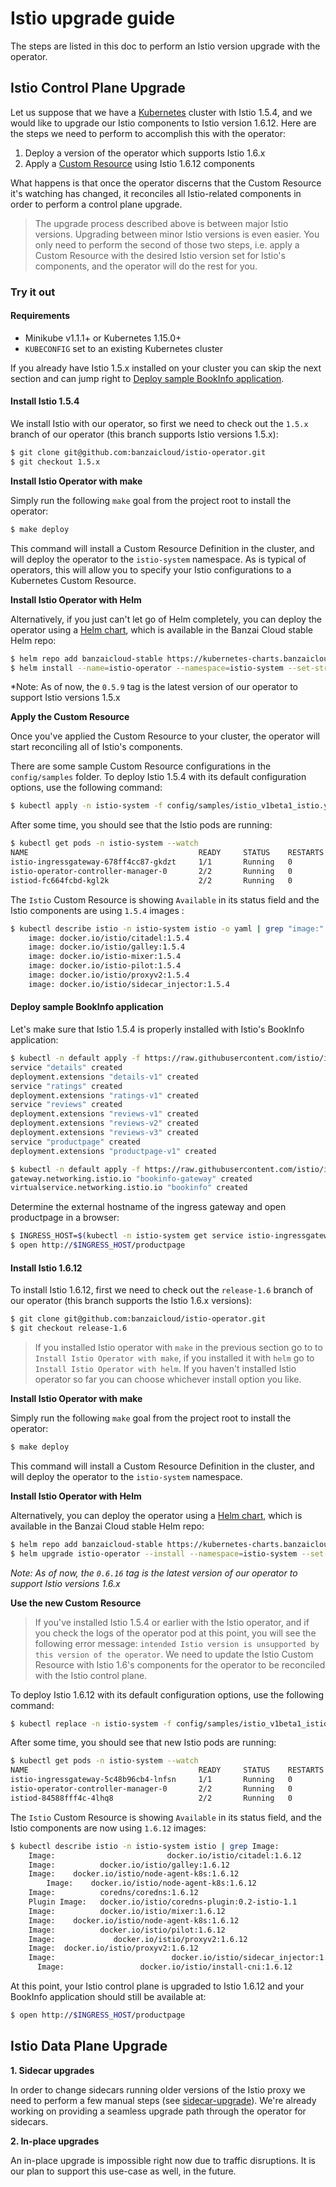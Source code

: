 # Istio upgrade guide

The steps are listed in this doc to perform an Istio version upgrade with the operator.

## Istio Control Plane Upgrade

Let us suppose that we have a [Kubernetes](https://kubernetes.io/) cluster with Istio 1.5.4, and we would like to upgrade our Istio components to Istio version 1.6.12. Here are the steps we need to perform to accomplish this with the operator:

1. Deploy a version of the operator which supports Istio 1.6.x
2. Apply a [Custom Resource](https://kubernetes.io/docs/concepts/extend-kubernetes/api-extension/custom-resources/) using Istio 1.6.12 components

What happens is that once the operator discerns that the Custom Resource it's watching has changed, it reconciles all Istio-related components in order to perform a control plane upgrade.

> The upgrade process described above is between major Istio versions. Upgrading between minor Istio versions is even easier. You only need to perform the second of those two steps, i.e. apply a Custom Resource with the desired Istio version set for Istio's components, and the operator will do the rest for you.

### Try it out

#### Requirements

- Minikube v1.1.1+ or Kubernetes 1.15.0+
- `KUBECONFIG` set to an existing Kubernetes cluster

If you already have Istio 1.5.x installed on your cluster you can skip the next section and can jump right to [Deploy sample BookInfo application](#deploy-sample-bookinfo-application).

#### Install Istio 1.5.4

We install Istio with our operator, so first we need to check out the `1.5.x` branch of our operator (this branch supports Istio versions 1.5.x):

```bash
$ git clone git@github.com:banzaicloud/istio-operator.git
$ git checkout 1.5.x
```

**Install Istio Operator with make**

Simply run the following `make` goal from the project root to install the operator:

```bash
$ make deploy
```

This command will install a Custom Resource Definition in the cluster, and will deploy the operator to the `istio-system` namespace.
As is typical of operators, this will allow you to specify your Istio configurations to a Kubernetes Custom Resource.

**Install Istio Operator with Helm**

Alternatively, if you just can't let go of Helm completely, you can deploy the operator using a [Helm chart](https://github.com/banzaicloud/banzai-charts/tree/master/istio-operator), which is available in the Banzai Cloud stable Helm repo:

```bash
$ helm repo add banzaicloud-stable https://kubernetes-charts.banzaicloud.com
$ helm install --name=istio-operator --namespace=istio-system --set-string operator.image.tag=0.5.9 banzaicloud-stable/istio-operator
```

*Note: As of now, the `0.5.9` tag is the latest version of our operator to support Istio versions 1.5.x

**Apply the Custom Resource**

Once you've applied the Custom Resource to your cluster, the operator will start reconciling all of Istio's components.

There are some sample Custom Resource configurations in the `config/samples` folder. To deploy Istio 1.5.4 with its default configuration options, use the following command:

```bash
$ kubectl apply -n istio-system -f config/samples/istio_v1beta1_istio.yaml
```

After some time, you should see that the Istio pods are running:

```bash
$ kubectl get pods -n istio-system --watch
NAME                                      READY     STATUS    RESTARTS   AGE
istio-ingressgateway-678ff4cc87-gkdzt     1/1       Running   0          1m
istio-operator-controller-manager-0       2/2       Running   0          9m
istiod-fc664fcbd-kgl2k                    2/2       Running   0          1m
```

The `Istio` Custom Resource is showing `Available` in its status field and the Istio components are using `1.5.4` images :

```bash
$ kubectl describe istio -n istio-system istio -o yaml | grep "image:"
    image: docker.io/istio/citadel:1.5.4
    image: docker.io/istio/galley:1.5.4
    image: docker.io/istio-mixer:1.5.4
    image: docker.io/istio-pilot:1.5.4
    image: docker.io/istio/proxyv2:1.5.4
    image: docker.io/istio/sidecar_injector:1.5.4
```

#### Deploy sample BookInfo application

Let's make sure that Istio 1.5.4 is properly installed with Istio's BookInfo application:

```bash
$ kubectl -n default apply -f https://raw.githubusercontent.com/istio/istio/1.5.x/samples/bookinfo/platform/kube/bookinfo.yaml
service "details" created
deployment.extensions "details-v1" created
service "ratings" created
deployment.extensions "ratings-v1" created
service "reviews" created
deployment.extensions "reviews-v1" created
deployment.extensions "reviews-v2" created
deployment.extensions "reviews-v3" created
service "productpage" created
deployment.extensions "productpage-v1" created

$ kubectl -n default apply -f https://raw.githubusercontent.com/istio/istio/1.5.x/samples/bookinfo/networking/bookinfo-gateway.yaml
gateway.networking.istio.io "bookinfo-gateway" created
virtualservice.networking.istio.io "bookinfo" created
```

Determine the external hostname of the ingress gateway and open productpage in a browser:

```bash
$ INGRESS_HOST=$(kubectl -n istio-system get service istio-ingressgateway -o jsonpath='{.status.loadBalancer.ingress[0].ip}')
$ open http://$INGRESS_HOST/productpage
```

#### Install Istio 1.6.12

To install Istio 1.6.12, first we need to check out the `release-1.6` branch of our operator (this branch supports the Istio 1.6.x versions):

```bash
$ git clone git@github.com:banzaicloud/istio-operator.git
$ git checkout release-1.6
```

> If you installed Istio operator with `make` in the previous section go to to `Install Istio Operator with make`, if you installed it with `helm` go to `Install Istio Operator with helm`. If you haven't installed Istio operator so far you can choose whichever install option you like.

**Install Istio Operator with make**

Simply run the following `make` goal from the project root to install the operator:

```bash
$ make deploy
```

This command will install a Custom Resource Definition in the cluster, and will deploy the operator to the `istio-system` namespace.

**Install Istio Operator with Helm**

Alternatively, you can deploy the operator using a [Helm chart](https://github.com/banzaicloud/banzai-charts/tree/master/istio-operator), which is available in the Banzai Cloud stable Helm repo:

```bash
$ helm repo add banzaicloud-stable https://kubernetes-charts.banzaicloud.com
$ helm upgrade istio-operator --install --namespace=istio-system --set-string operator.image.tag=0.6.16 banzaicloud-stable/istio-operator
```

*Note: As of now, the `0.6.16` tag is the latest version of our operator to support Istio versions 1.6.x*

**Use the new Custom Resource**

> If you've installed Istio 1.5.4 or earlier with the Istio operator, and if you check the logs of the operator pod at this point, you will see the following error message: `intended Istio version is unsupported by this version of the operator`. We need to update the Istio Custom Resource with Istio 1.6's components for the operator to be reconciled with the Istio control plane.

To deploy Istio 1.6.12 with its default configuration options, use the following command:

```bash
$ kubectl replace -n istio-system -f config/samples/istio_v1beta1_istio.yaml
```

After some time, you should see that new Istio pods are running:

```bash
$ kubectl get pods -n istio-system --watch
NAME                                      READY     STATUS    RESTARTS   AGE
istio-ingressgateway-5c48b96cb4-lnfsn     1/1       Running   0          7m
istio-operator-controller-manager-0       2/2       Running   0          16m
istiod-84588fff4c-4lhq8                   2/2       Running   0          7m
```

The `Istio` Custom Resource is showing `Available` in its status field, and the Istio components are now using `1.6.12` images:

```bash
$ kubectl describe istio -n istio-system istio | grep Image:
    Image:                         docker.io/istio/citadel:1.6.12
    Image:          docker.io/istio/galley:1.6.12
    Image:    docker.io/istio/node-agent-k8s:1.6.12
        Image:    docker.io/istio/node-agent-k8s:1.6.12
    Image:          coredns/coredns:1.6.12
    Plugin Image:   docker.io/istio/coredns-plugin:0.2-istio-1.1
    Image:          docker.io/istio/mixer:1.6.12
    Image:    docker.io/istio/node-agent-k8s:1.6.12
    Image:          docker.io/istio/pilot:1.6.12
    Image:             docker.io/istio/proxyv2:1.6.12
    Image:  docker.io/istio/proxyv2:1.6.12
    Image:                          docker.io/istio/sidecar_injector:1.6.12
      Image:                 docker.io/istio/install-cni:1.6.12
```

At this point, your Istio control plane is upgraded to Istio 1.6.12 and your BookInfo application should still be available at:
```bash
$ open http://$INGRESS_HOST/productpage
```

## Istio Data Plane Upgrade

**1. Sidecar upgrades**

In order to change sidecars running older versions of the Istio proxy we need to perform a few manual steps (see [sidecar-upgrade](https://istio.io/docs/setup/kubernetes/upgrade/steps/#sidecar-upgrade)).
We're already working on providing a seamless upgrade path through the operator for sidecars.

**2. In-place upgrades**

An in-place upgrade is impossible right now due to traffic disruptions.
It is our plan to support this use-case as well, in the future.
